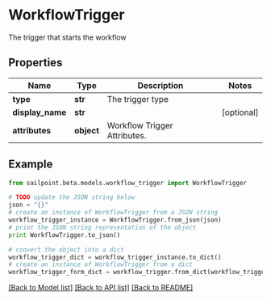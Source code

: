 # WorkflowTrigger

The trigger that starts the workflow

## Properties

Name | Type | Description | Notes
------------ | ------------- | ------------- | -------------
**type** | **str** | The trigger type | 
**display_name** | **str** |  | [optional] 
**attributes** | **object** | Workflow Trigger Attributes. | 

## Example

```python
from sailpoint.beta.models.workflow_trigger import WorkflowTrigger

# TODO update the JSON string below
json = "{}"
# create an instance of WorkflowTrigger from a JSON string
workflow_trigger_instance = WorkflowTrigger.from_json(json)
# print the JSON string representation of the object
print WorkflowTrigger.to_json()

# convert the object into a dict
workflow_trigger_dict = workflow_trigger_instance.to_dict()
# create an instance of WorkflowTrigger from a dict
workflow_trigger_form_dict = workflow_trigger.from_dict(workflow_trigger_dict)
```
[[Back to Model list]](../README.md#documentation-for-models) [[Back to API list]](../README.md#documentation-for-api-endpoints) [[Back to README]](../README.md)


